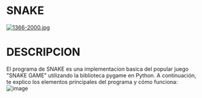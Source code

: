 # SNAKE
[![1366-2000.jpg](https://i.postimg.cc/vH9kfjd2/1366-2000.jpg)](https://postimg.cc/VdfKcKvX)
<p align="center" > 
  
# DESCRIPCION

El programa de SNAKE es una implementacion basica del popular juego "SNAKE GAME" utilizando la biblioteca pygame en Python. A continuación, te explico los elementos principales del programa y cómo funciona:
![image](https://github.com/user-attachments/assets/3bdbab0e-0989-4cb4-aabb-3450b0279931)
